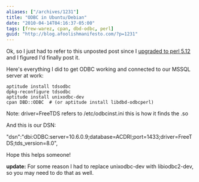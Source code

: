 ```yaml
---
aliases: ["/archives/1231"]
title: "ODBC in Ubuntu/Debian"
date: "2010-04-14T04:16:37-05:00"
tags: [frew-warez, cpan, dbd-odbc, perl]
guid: "http://blog.afoolishmanifesto.com/?p=1231"
---
```

Ok, so I just had to refer to this unposted post since I [upgraded to perl
5.12](https://web.archive.org/web/20100418035017/http://use.perl.org/article.pl?sid=10/04/13/1953252)
and I figured I'd finally post it.

Here's everything I did to get ODBC working and connected to our MSSQL server at work:

    aptitude install tdsodbc
    dpkg-reconfigure tdsodbc
    aptitude install unixodbc-dev
    cpan DBD::ODBC  # (or aptitude install libdbd-odbcperl)

Note: driver=FreeTDS refers to /etc/odbcinst.ini this is how it finds the .so

And this is our DSN:

"dsn":"dbi:ODBC:server=10.6.0.9;database=ACDRI;port=1433;driver=FreeTDS;tds\_version=8.0",

Hope this helps someone!

**update:** For some reason I had to replace unixodbc-dev with libiodbc2-dev, so you may need to do that as well.
